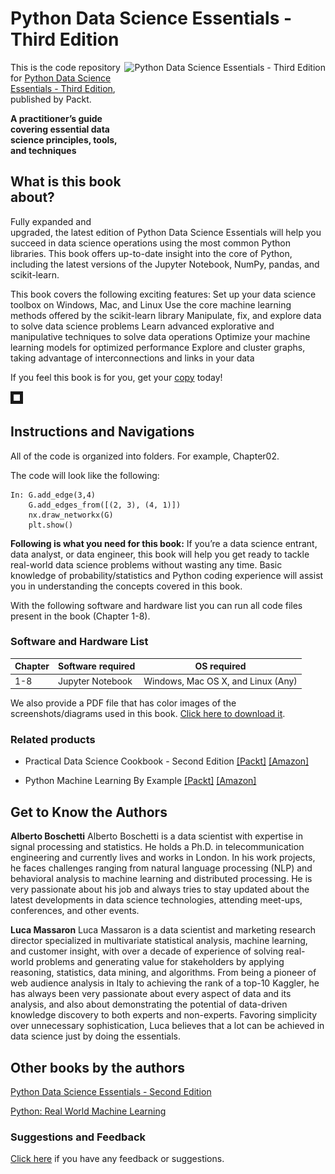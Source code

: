# Python Data Science Essentials - Third Edition

<a href="https://www.packtpub.com/big-data-and-business-intelligence/python-data-science-essentials-third-edition?utm_source=github&utm_medium=repository&utm_campaign=9781789537864 "><img src="https://d1ldz4te4covpm.cloudfront.net/sites/default/files/imagecache/ppv4_main_book_cover/cover%20-%20Copy_11446.png" alt="Python Data Science Essentials - Third Edition" height="256px" align="right"></a>

This is the code repository for [Python Data Science Essentials - Third Edition](https://www.packtpub.com/big-data-and-business-intelligence/python-data-science-essentials-third-edition?utm_source=github&utm_medium=repository&utm_campaign=9781789537864 ), published by Packt.

**A practitioner’s guide covering essential data science principles, tools, and techniques**

## What is this book about?
Fully expanded and upgraded, the latest edition of Python Data Science Essentials will help you succeed in data science operations using the most common Python libraries. This book offers up-to-date insight into the core of Python, including the latest versions of the Jupyter Notebook, NumPy, pandas, and scikit-learn.

This book covers the following exciting features:
Set up your data science toolbox on Windows, Mac, and Linux 
Use the core machine learning methods offered by the scikit-learn library 
Manipulate, fix, and explore data to solve data science problems 
Learn advanced explorative and manipulative techniques to solve data operations 
Optimize your machine learning models for optimized performance 
Explore and cluster graphs, taking advantage of interconnections and links in your data 

If you feel this book is for you, get your [copy](https://www.amazon.com/dp/178953786X) today!

<a href="https://www.packtpub.com/?utm_source=github&utm_medium=banner&utm_campaign=GitHubBanner"><img src="https://raw.githubusercontent.com/PacktPublishing/GitHub/master/GitHub.png" 
alt="https://www.packtpub.com/" border="5" /></a>

## Instructions and Navigations
All of the code is organized into folders. For example, Chapter02.

The code will look like the following:
```
In: G.add_edge(3,4)
    G.add_edges_from([(2, 3), (4, 1)])
    nx.draw_networkx(G)
    plt.show()  
```

**Following is what you need for this book:**
If you’re a data science entrant, data analyst, or data engineer, this book will help you get ready to tackle real-world data science problems without wasting any time. Basic knowledge of probability/statistics and Python coding experience will assist you in understanding the concepts covered in this book.

With the following software and hardware list you can run all code files present in the book (Chapter 1-8).
### Software and Hardware List
| Chapter | Software required | OS required |
| -------- | ------------------------------------ | ----------------------------------- |
| 1-8 | Jupyter Notebook | Windows, Mac OS X, and Linux (Any) |


We also provide a PDF file that has color images of the screenshots/diagrams used in this book. [Click here to download it](http://www.packtpub.com/sites/default/files/downloads/9781789537864_ColorImages.pdf).

### Related products
* Practical Data Science Cookbook - Second Edition [[Packt]](https://www.packtpub.com/big-data-and-business-intelligence/practical-data-science-cookbook-second-edition?utm_source=github&utm_medium=repository&utm_campaign=9781787129627 ) [[Amazon]](https://www.amazon.com/dp/1787129624)

* Python Machine Learning By Example [[Packt]](https://www.packtpub.com/big-data-and-business-intelligence/python-machine-learning-example?utm_source=github&utm_medium=repository&utm_campaign=) [[Amazon]](https://www.amazon.com/dp/1783553111)


## Get to Know the Authors
**Alberto Boschetti**
Alberto Boschetti is a data scientist with expertise in signal processing and statistics. He holds a Ph.D. in telecommunication engineering and currently lives and works in London. In his work projects, he faces challenges ranging from natural language processing (NLP) and behavioral analysis to machine learning and distributed processing. He is very passionate about his job and always tries to stay updated about the latest developments in data science technologies, attending meet-ups, conferences, and other events.

**Luca Massaron**
Luca Massaron is a data scientist and marketing research director specialized in multivariate statistical analysis, machine learning, and customer insight, with over a decade of experience of solving real-world problems and generating value for stakeholders by applying reasoning, statistics, data mining, and algorithms. From being a pioneer of web audience analysis in Italy to achieving the rank of a top-10 Kaggler, he has always been very passionate about every aspect of data and its analysis, and also about demonstrating the potential of data-driven knowledge discovery to both experts and non-experts. Favoring simplicity over unnecessary sophistication, Luca believes that a lot can be achieved in data science just by doing the essentials.


## Other books by the authors
[](https://www.packtpub.com/big-data-and-business-intelligence/python-data-science-essentials?utm_source=github&utm_medium=repository&utm_campaign=)

[](https://www.packtpub.com/big-data-and-business-intelligence/regression-analysis-python?utm_source=github&utm_medium=repository&utm_campaign=)

[](https://www.packtpub.com/big-data-and-business-intelligence/large-scale-machine-learning-python?utm_source=github&utm_medium=repository&utm_campaign=)

[Python Data Science Essentials - Second Edition](https://www.packtpub.com/big-data-and-business-intelligence/python-data-science-essentials-second-edition?utm_source=github&utm_medium=repository&utm_campaign=9781786462138 )

[Python: Real World Machine Learning](https://www.packtpub.com/big-data-and-business-intelligence/python-real-world-machine-learning?utm_source=github&utm_medium=repository&utm_campaign=9781787123212 )

### Suggestions and Feedback
[Click here](https://docs.google.com/forms/d/e/1FAIpQLSdy7dATC6QmEL81FIUuymZ0Wy9vH1jHkvpY57OiMeKGqib_Ow/viewform) if you have any feedback or suggestions.



